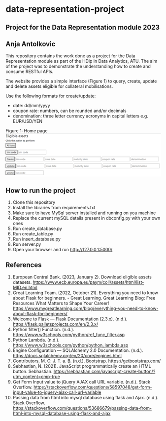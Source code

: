 # data-representation-project
## Project for the Data Representation module 2023
## Anja Antolkovic

This repository contains the work done as a project for the Data Representation module as part of the HDip in Data Analytics, ATU. The aim of the project was to demonstrate the understanding how to create and consume RESTful APIs. 

The website provides a simple interface (Figure 1) to query, create, update and delete assets eligible for collateral mobilisations.  

Use the following formats for create/update:
- date: dd/mm/yyyy
- coupon rate: numbers, can be rounded and/or decimals
- denomination: three letter currency acronyms in capital letters e.g. EUR/USD/YEN


Figure 1: Home page
![Alt text](image.png)

## How to run the project
1. Clone this repository
2. Install the libraries from requirements.txt
3. Make sure to have MySql server installed and running on you machine
4. Replace the current mySQL details present in dbconfig.py with your own ones 
5. Run create_database.py
6. Run create_table.py
7. Run insert_database.py
8. Run server.py
9. Open your browser and run http://127.0.0.1:5000/

## References
1. European Central Bank. (2023, January 2). Download eligible assets datasets. https://www.ecb.europa.eu/paym/coll/assets/html/list-MID.en.html
2. Great Learning Team. (2022, October 21). Everything you need to know about Flask for beginners. - Great Learning. Great Learning Blog: Free Resources What Matters to Shape Your Career! https://www.mygreatlearning.com/blog/everything-you-need-to-know-about-flask-for-beginners/
3. Welcome to Flask — Flask Documentation (2.3.x). (n.d.). https://flask.palletsprojects.com/en/2.3.x/
4. Python filter() Function. (n.d.). https://www.w3schools.com/python/ref_func_filter.asp
5. Python Lambda. (n.d.). https://www.w3schools.com/python/python_lambda.asp
6. Engine Configuration — SQLAlchemy 2.0 Documentation. (n.d.). https://docs.sqlalchemy.org/en/20/core/engines.html
7. Contributors, M. O. J. T. a. B. (n.d.). Bootstrap. https://getbootstrap.com/
8. Sebhastian, N. (2021). JavaScript programmatically create an HTML button. Sebhastian. https://sebhastian.com/javascript-create-button/?utm_content=cmp-true
9. Get Form Input value to jQuery AJAX call URL variable. (n.d.). Stack Overflow. https://stackoverflow.com/questions/58597048/get-form-input-value-to-jquery-ajax-call-url-variable
10. Passing data from html into mysql database using flask and Ajax. (n.d.). Stack Overflow. https://stackoverflow.com/questions/53686679/passing-data-from-html-into-mysql-database-using-flask-and-ajax